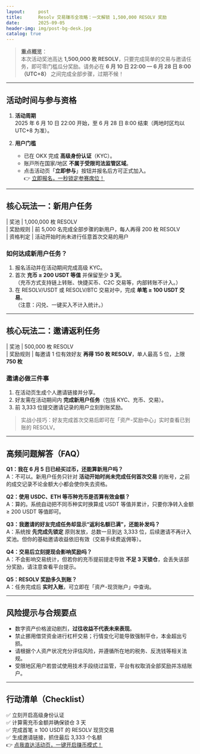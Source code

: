 ```yaml
---
layout:     post
title:      Resolv 交易赚币全攻略：一文解锁 1,500,000 RESOLV 奖励
date:       2025-09-05
header-img: img/post-bg-desk.jpg
catalog: true
---
```


> **重点概览**：  
> 本次活动奖池高达 **1,500,000 枚 RESOLV**，只要完成简单的交易与邀请任务，即可零门槛瓜分奖励。请务必在 **6 月 10 日 22:00 — 6 月 28 日 8:00（UTC+8）** 之间完成全部步骤，过期不候！

---

## 活动时间与参与资格

1. **活动周期**  
   2025 年 6 月 10 日 22:00 开始，至 6 月 28 日 8:00 结束（两地时区均以 UTC+8 为准）。

2. **用户门槛**  
   - 已在 OKX 完成 **高级身份认证**（KYC）。  
   - 账⼾所在国家/地区 **不属于受限司法监管区域**。  
   - 点击活动页「**立即参与**」按钮并报名后方可正式加入。  
   👉 [立即报名，一秒锁定参赛席位！](https://okxdog.com/)

---

## 核心玩法一：新用户任务

| 奖池 | 1,000,000 枚 RESOLV  
| 奖励规则 | 前 5,000 名完成全部步骤的新用户，每人再得 200 枚 RESOLV  
| 资格判定 | 活动开始时尚未进行任意首次交易的用户

### 如何达成新用户任务？
1. 报名活动并在活动期间完成高级 KYC。  
2. 首次 **充币 ≥ 200 USDT 等值** 并保留至少 **3 天**。  
   （充币方式支持链上转账、快捷买币、C2C 交易等，内部转账不计入。）  
3. 在 RESOLV/USDT 或 RESOLV/BTC 交易对中，完成 **单笔 ≥ 100 USDT 交易**。  
   （注意：闪兑、一键买入不计入统计。）

---

## 核心玩法二：邀请返利任务

| 奖池 | 500,000 枚 RESOLV  
| 奖励规则 | 每邀请 1 位有效好友 **再得 150 枚 RESOLV**，单人最高 5 位，上限 **750 枚**

### 邀请必做三件事
1. 在活动页生成个人邀请链接并分享。  
2. 好友需在活动期间内 **完成新用户任务**（包括 KYC、充币、交易）。  
3. 前 3,333 位提交邀请记录的用户立刻到账奖励。

> 实战小技巧：好友完成首次交易后即可在「资产-奖励中心」实时查看已到账的 RESOLV。

---

## 高频问题解答（FAQ）

**Q1：我在 6 月 5 日已经买过币，还能算新用户吗？**  
A：不可以。新用户任务只针对 **活动开始时尚未完成任何首次交易** 的账号，之前的成交记录不论金额大小都会使你失去资格。

**Q2：使用 USDC、ETH 等币种充币是否算有效金额？**  
A：算的。系统自动把不同币种实时换算成 USDT 等值并累计，只要你净转入金额 ≥ 200 USDT 等值即可。

**Q3：我邀请的好友完成任务却显示“返利名额已满”，还能补发吗？**  
A：系统按 **先完成先锁定** 原则发放，总数一旦到达 3,333 位，后续邀请不再计入奖池。但你的基础邀请收益依旧有效（交易手续费返佣等）。

**Q4：交易后立刻提现会影响奖励吗？**  
A：不会影响交易统计，但若你的充币提前提走导致 **不足 3 天锁仓**，会丢失该部分奖励，请注意查看平台提示。

**Q5：RESOLV 奖励多久到账？**  
A：任务完成后 **实时入账**，可立即在「资产-现货账户」中查询。

---

## 风险提示与合规要点

- 数字资产价格波动剧烈，**过往收益不代表未来表现**。  
- 禁止挪用借贷资金进行杠杆交易；行情变化可能导致强制平仓，本金超出亏损。  
- 请根据个人资产状况充分评估风险，并遵循所在地的税务、反洗钱等相关法规。  
- 受限地区用户若尝试使用技术手段绕过监管，平台有权取消全部奖励并冻结账户。

---

## 行动清单（Checklist）

✅ 立刻开启高级身份认证  
✅ 计算需充币金额并确保锁仓 3 天  
✅ 完成首笔 ≥ 100 USDT 的 RESOLV 现货交易  
✅ 生成邀请链接，抓住最后 3,333 个名额  
👉 [点我直达活动页，一键开启赚币模式！](https://okxdog.com/)